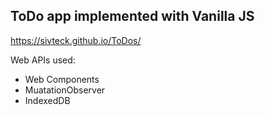 ToDo app implemented with Vanilla JS
------------------------------------
https://sivteck.github.io/ToDos/

Web APIs used:

- Web Components
- MuatationObserver
- IndexedDB
